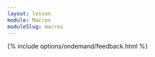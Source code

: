 ```yaml
---
layout: lesson
module: Macros
moduleSlug: macros
---
```


{% include options/ondemand/feedback.html %}